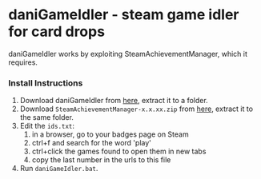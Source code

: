 # daniGameIdler - steam game idler for card drops  
daniGameIdler works by exploiting SteamAchievementManager, which it requires. 

### Install Instructions
1. Download daniGameIdler from [here](https://github.com/daniel-barbu/daniGameIdler/archive/master.zip), extract it to a folder. 
2. Download `SteamAchievementManager-x.x.xx.zip` from [here](https://github.com/gibbed/SteamAchievementManager/releases), extract it to the same folder.
3. Edit the `ids.txt`:
   1. in a browser, go to your badges page on Steam
   2. ctrl+f and search for the word 'play'
   3. ctrl+click the games found to open them in new tabs
   4. copy the last number in the urls to this file
4. Run `daniGameIdler.bat`.
